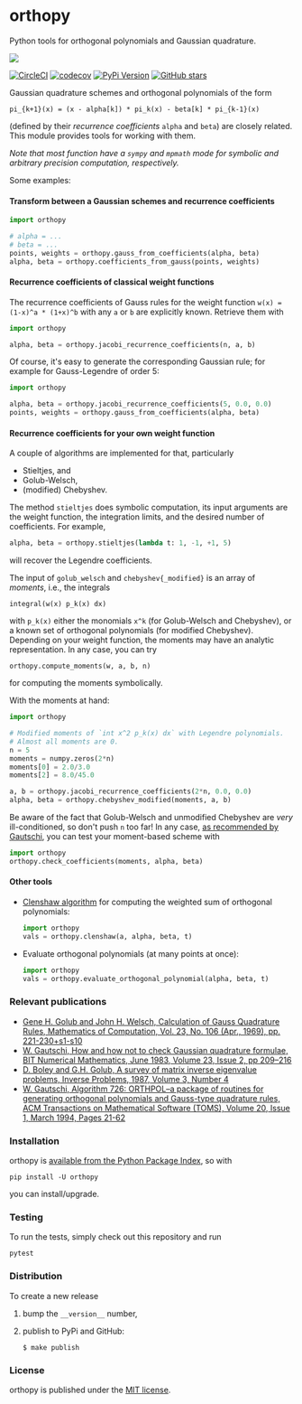 # orthopy

Python tools for orthogonal polynomials and Gaussian quadrature.

![](https://nschloe.github.io/orthopy/orthopy.png)

[![CircleCI](https://img.shields.io/circleci/project/github/nschloe/orthopy/master.svg)](https://circleci.com/gh/nschloe/orthopy/tree/master)
[![codecov](https://codecov.io/gh/nschloe/orthopy/branch/master/graph/badge.svg)](https://codecov.io/gh/nschloe/orthopy)
[![PyPi Version](https://img.shields.io/pypi/v/orthopy.svg)](https://pypi.python.org/pypi/orthopy)
[![GitHub stars](https://img.shields.io/github/stars/nschloe/orthopy.svg?style=social&label=Stars&maxAge=2592000)](https://github.com/nschloe/orthopy)

Gaussian quadrature schemes and orthogonal polynomials of the form
```
pi_{k+1}(x) = (x - alpha[k]) * pi_k(x) - beta[k] * pi_{k-1}(x)
```
(defined by their _recurrence coefficients_ `alpha` and `beta`) are closely
related. This module provides tools for working with them.

_Note that most function have a `sympy` and `mpmath` mode for symbolic and
arbitrary precision computation, respectively._

Some examples:

#### Transform between a Gaussian schemes and recurrence coefficients
```python
import orthopy

# alpha = ...
# beta = ...
points, weights = orthopy.gauss_from_coefficients(alpha, beta)
alpha, beta = orthopy.coefficients_from_gauss(points, weights)
```

#### Recurrence coefficients of classical weight functions

The recurrence coefficients of Gauss rules for the weight function
`w(x) = (1-x)^a * (1+x)^b` with any `a` or `b` are explicitly known. Retrieve
them with
```python
import orthopy

alpha, beta = orthopy.jacobi_recurrence_coefficients(n, a, b)
```
Of course, it's easy to generate the corresponding Gaussian rule; for example
for Gauss-Legendre of order 5:
```python
import orthopy

alpha, beta = orthopy.jacobi_recurrence_coefficients(5, 0.0, 0.0)
points, weights = orthopy.gauss_from_coefficients(alpha, beta)
```

#### Recurrence coefficients for your own weight function

A couple of algorithms are implemented for that, particularly

  * Stieltjes, and
  * Golub-Welsch,
  * (modified) Chebyshev.

The method `stieltjes` does symbolic computation, its input arguments are the
weight function, the integration limits, and the desired number of
coefficients. For example,
```python
alpha, beta = orthopy.stieltjes(lambda t: 1, -1, +1, 5)
```
will recover the Legendre coefficients.

The input of `golub_welsch` and `chebyshev{_modified}` is an array of _moments_,
i.e., the integrals
```
integral(w(x) p_k(x) dx)
```
with `p_k(x)` either the monomials `x^k` (for Golub-Welsch and Chebyshev), or
a known set of orthogonal polynomials (for modified Chebyshev). Depending on
your weight function, the moments may have an analytic representation. In any
case, you can try
```
orthopy.compute_moments(w, a, b, n)
```
for computing the moments symbolically.

With the moments at hand:
```python
import orthopy

# Modified moments of `int x^2 p_k(x) dx` with Legendre polynomials.
# Almost all moments are 0.
n = 5
moments = numpy.zeros(2*n)
moments[0] = 2.0/3.0
moments[2] = 8.0/45.0

a, b = orthopy.jacobi_recurrence_coefficients(2*n, 0.0, 0.0)
alpha, beta = orthopy.chebyshev_modified(moments, a, b)
```

Be aware of the fact that Golub-Welsch and unmodified Chebyshev are _very_
ill-conditioned, so don't push `n` too far! In any case, [as recommended by
Gautschi](https://doi.org/10.1007/BF02218441), you can test your
moment-based scheme with
```python
import orthopy
orthopy.check_coefficients(moments, alpha, beta)
```

#### Other tools

* [Clenshaw algorithm](https://en.wikipedia.org/wiki/Clenshaw_algorithm) for
  computing the weighted sum of orthogonal polynomials:
  ```python
  import orthopy
  vals = orthopy.clenshaw(a, alpha, beta, t)
  ```
* Evaluate orthogonal polynomials (at many points at once):
  ```python
  import orthopy
  vals = orthopy.evaluate_orthogonal_polynomial(alpha, beta, t)
  ```

### Relevant publications

 * [Gene H. Golub and John H. Welsch, Calculation of Gauss Quadrature Rules, Mathematics of Computation, Vol. 23, No. 106 (Apr., 1969), pp. 221-230+s1-s10](https://dx.doi.org/10.2307/2004418)
 * [W. Gautschi, How and how not to check Gaussian quadrature formulae, BIT Numerical Mathematics, June 1983, Volume 23, Issue 2, pp 209–216](https://doi.org/10.1007/BF02218441)
 * [D. Boley and G.H. Golub, A survey of matrix inverse eigenvalue problems, Inverse Problems, 1987, Volume 3, Number 4](https://doi.org/10.1088/0266-5611/3/4/010)
 * [W. Gautschi, Algorithm 726: ORTHPOL–a package of routines for generating orthogonal polynomials and Gauss-type quadrature rules, ACM Transactions on Mathematical Software (TOMS), Volume 20, Issue 1, March 1994, Pages 21-62](http://doi.org/10.1145/174603.174605)


### Installation

orthopy is [available from the Python Package Index](https://pypi.python.org/pypi/orthopy/), so with
```
pip install -U orthopy
```
you can install/upgrade.

### Testing

To run the tests, simply check out this repository and run
```
pytest
```

### Distribution

To create a new release

1. bump the `__version__` number,

2. publish to PyPi and GitHub:
    ```
    $ make publish
    ```

### License
orthopy is published under the [MIT license](https://en.wikipedia.org/wiki/MIT_License).
